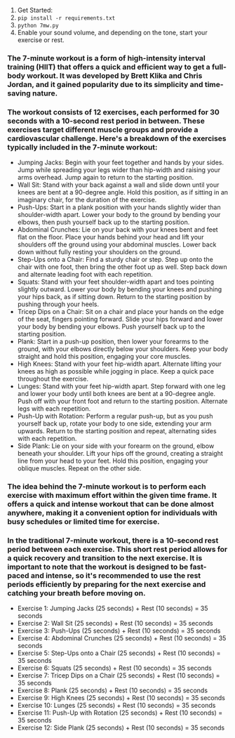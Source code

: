 1. Get Started:
2. `pip install -r requirements.txt`
3. `python 7mw.py`
4. Enable your sound volume, and depending on the tone, start your exercise or rest.


###  The 7-minute workout is a form of high-intensity interval training (HIIT) that offers a quick and efficient way to get a full-body workout. It was developed by Brett Klika and Chris Jordan, and it gained popularity due to its simplicity and time-saving nature.

### The workout consists of 12 exercises, each performed for 30 seconds with a 10-second rest period in between. These exercises target different muscle groups and provide a cardiovascular challenge. Here's a breakdown of the exercises typically included in the 7-minute workout:

- Jumping Jacks: Begin with your feet together and hands by your sides. Jump while spreading your legs wider than hip-width and raising your arms overhead. Jump again to return to the starting position.
- Wall Sit: Stand with your back against a wall and slide down until your knees are bent at a 90-degree angle. Hold this position, as if sitting in an imaginary chair, for the duration of the exercise.
- Push-Ups: Start in a plank position with your hands slightly wider than shoulder-width apart. Lower your body to the ground by bending your elbows, then push yourself back up to the starting position.
- Abdominal Crunches: Lie on your back with your knees bent and feet flat on the floor. Place your hands behind your head and lift your shoulders off the ground using your abdominal muscles. Lower back down without fully resting your shoulders on the ground.
- Step-Ups onto a Chair: Find a sturdy chair or step. Step up onto the chair with one foot, then bring the other foot up as well. Step back down and alternate leading foot with each repetition.
- Squats: Stand with your feet shoulder-width apart and toes pointing slightly outward. Lower your body by bending your knees and pushing your hips back, as if sitting down. Return to the starting position by pushing through your heels.
- Tricep Dips on a Chair: Sit on a chair and place your hands on the edge of the seat, fingers pointing forward. Slide your hips forward and lower your body by bending your elbows. Push yourself back up to the starting position.
- Plank: Start in a push-up position, then lower your forearms to the ground, with your elbows directly below your shoulders. Keep your body straight and hold this position, engaging your core muscles.
- High Knees: Stand with your feet hip-width apart. Alternate lifting your knees as high as possible while jogging in place. Keep a quick pace throughout the exercise.
- Lunges: Stand with your feet hip-width apart. Step forward with one leg and lower your body until both knees are bent at a 90-degree angle. Push off with your front foot and return to the starting position. Alternate legs with each repetition.
- Push-Up with Rotation: Perform a regular push-up, but as you push yourself back up, rotate your body to one side, extending your arm upwards. Return to the starting position and repeat, alternating sides with each repetition.
- Side Plank: Lie on your side with your forearm on the ground, elbow beneath your shoulder. Lift your hips off the ground, creating a straight line from your head to your feet. Hold this position, engaging your oblique muscles. Repeat on the other side.

### The idea behind the 7-minute workout is to perform each exercise with maximum effort within the given time frame. It offers a quick and intense workout that can be done almost anywhere, making it a convenient option for individuals with busy schedules or limited time for exercise.

### In the traditional 7-minute workout, there is a 10-second rest period between each exercise. This short rest period allows for a quick recovery and transition to the next exercise. It is important to note that the workout is designed to be fast-paced and intense, so it's recommended to use the rest periods efficiently by preparing for the next exercise and catching your breath before moving on.

- Exercise 1: Jumping Jacks (25 seconds) + Rest (10 seconds) = 35 seconds
- Exercise 2: Wall Sit (25 seconds) + Rest (10 seconds) = 35 seconds
- Exercise 3: Push-Ups (25 seconds) + Rest (10 seconds) = 35 seconds
- Exercise 4: Abdominal Crunches (25 seconds) + Rest (10 seconds) = 35 seconds
- Exercise 5: Step-Ups onto a Chair (25 seconds) + Rest (10 seconds) = 35 seconds
- Exercise 6: Squats (25 seconds) + Rest (10 seconds) = 35 seconds
- Exercise 7: Tricep Dips on a Chair (25 seconds) + Rest (10 seconds) = 35 seconds
- Exercise 8: Plank (25 seconds) + Rest (10 seconds) = 35 seconds
- Exercise 9: High Knees (25 seconds) + Rest (10 seconds) = 35 seconds
- Exercise 10: Lunges (25 seconds) + Rest (10 seconds) = 35 seconds
- Exercise 11: Push-Up with Rotation (25 seconds) + Rest (10 seconds) = 35 seconds
- Exercise 12: Side Plank (25 seconds) + Rest (10 seconds) = 35 seconds
